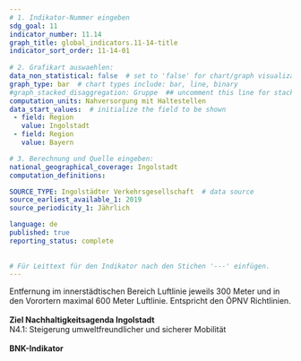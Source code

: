 ```yaml
---
# 1. Indikator-Nummer eingeben 
sdg_goal: 11 
indicator_number: 11.14
graph_title: global_indicators.11-14-title
indicator_sort_order: 11-14-01
 
# 2. Grafikart auswaehlen: 
data_non_statistical: false  # set to 'false' for chart/graph visualization 
graph_type: bar  # chart types include: bar, line, binary 
#graph_stacked_disaggregation: Gruppe  ## uncomment this line for stacked bars. eplace 'Geschlecht' with the field of aggregation. 
computation_units: Nahversorgung mit Haltestellen 
data_start_values:  # initialize the field to be shown  
 - field: Region 
   value: Ingolstadt 
 - field: Region 
   value: Bayern 

# 3. Berechnung und Quelle eingeben: 
national_geographical_coverage: Ingolstadt 
computation_definitions: 

SOURCE_TYPE: Ingolstädter Verkehrsgesellschaft  # data source  
source_earliest_available_1: 2019
source_periodicity_1: Jährlich

language: de   
published: true 
reporting_status: complete
 
 
# Für Leittext für den Indikator nach den Stichen '---' einfügen. 
---
```

Entfernung im innerstädtischen Bereich Luftlinie jeweils 300 Meter und in den Vorortern maximal 600 Meter Luftlinie. Entspricht den ÖPNV Richtlinien. <br>
<br>
<b>Ziel Nachhaltigkeitsagenda Ingolstadt</b><br>
N4.1: Steigerung umweltfreundlicher und sicherer Mobilität<br>
<br>
<b>BNK-Indikator</b>
